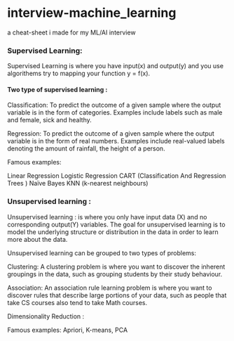 # interview-machine_learning
a cheat-sheet i made for my ML/AI interview


### Supervised Learning:
Supervised Learning is where you have input(x) and output(y) and you use algorithems try to mapping your function  y = f(x).

#### Two type of supervised learning :

Classification: To predict the outcome of a given sample where the output variable is in the form of categories. Examples include labels such as male and female, sick and healthy.

Regression: To predict the outcome of a given sample where the output variable is in the form of real numbers. Examples include real-valued labels denoting the amount of rainfall, the height of a person.

Famous examples:

Linear Regression 
Logistic Regression 
CART (Classification And Regression Trees )
Naïve Bayes 
KNN (k-nearest neighbours)


### Unsupervised learning :

Unsupervised learning : is where you only have input data (X) and no corresponding output(Y) variables. The goal for unsupervised learning is to model the underlying structure or distribution in the data in order to learn more about the data.

Unsupervised learning can be grouped to two types of problems:

Clustering: A clustering problem is where you want to discover the inherent groupings in the data, such as grouping students by their study behaviour.

Association:  An association rule learning problem is where you want to discover rules that describe large portions of your data, such as people that take CS courses also tend to take Math courses.

Dimensionality Reduction : 

Famous examples:
 Apriori, 
 K-means, 
 PCA 



